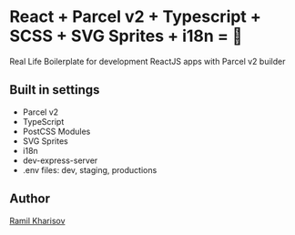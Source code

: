 # React + Parcel v2 + Typescript + SCSS + SVG Sprites + i18n = 🚀
Real Life Boilerplate for development ReactJS apps with Parcel v2 builder

## Built in settings
- Parcel v2
- TypeScript
- PostCSS Modules
- SVG Sprites
- i18n
- dev-express-server
- .env files: dev, staging, productions

## Author
[Ramil Kharisov](https://github.com/xfo)